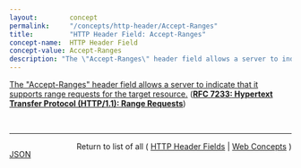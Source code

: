 ```yaml
---
layout:        concept
permalink:     "/concepts/http-header/Accept-Ranges"
title:         "HTTP Header Field: Accept-Ranges"
concept-name:  HTTP Header Field
concept-value: Accept-Ranges
description: "The \"Accept-Ranges\" header field allows a server to indicate that it supports range requests for the target resource."
---
```


[The "Accept-Ranges" header field allows a server to indicate that it supports range requests for the target resource.](http://tools.ietf.org/html/rfc7233#section-2.3 "Read documentation for HTTP Header Field &#34;Accept-Ranges&#34;") (**[RFC 7233: Hypertext Transfer Protocol (HTTP/1.1): Range Requests](/specs/IETF/RFC/7233 "The Hypertext Transfer Protocol (HTTP) is an application-level protocol for distributed, collaborative, hypertext information systems. This document defines range requests and the rules for constructing and combining responses to those requests.")**)

<br/>
<hr/>

<p style="float : left"><a href="./Accept-Ranges.json" title="JSON representing this particular Web Concept value">JSON</a></p>
<p style="text-align: right">Return to list of all ( <a href="../http-header/">HTTP Header Fields</a> | <a href="../">Web Concepts</a> )</p>
